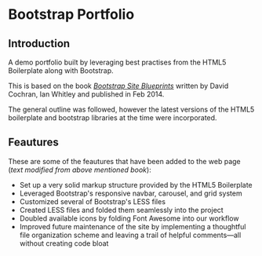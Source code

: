 # Bootstrap Portfolio

## Introduction
A demo portfolio built by leveraging best practises from the HTML5 Boilerplate along with Bootstrap.

This is based on the book [*Bootstrap Site Blueprints*](https://www.packtpub.com/web-development/bootstrap-site-blueprints) written by David Cochran, Ian Whitley and published in Feb 2014. 

The general outline was followed, however the latest versions of the HTML5 boilerplate and bootstrap libraries at the time were incorporated.

## Feautures
These are some of the feautures that have been added to the web page (*text modified from above mentioned book*):
*   Set up a very solid markup structure provided by the HTML5 Boilerplate
*   Leveraged Bootstrap's responsive navbar, carousel, and grid system
*   Customized several of Bootstrap's LESS files
*   Created LESS files and folded them seamlessly into the project
*   Doubled available icons by folding Font Awesome into our workflow
*   Improved future maintenance of the site by implementing a thoughtful file organization scheme and leaving a trail of helpful comments—all without creating code bloat

